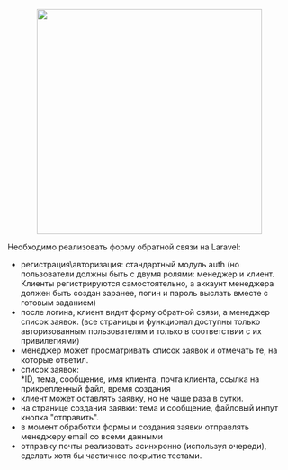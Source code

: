 <p align="center"><img src="https://res.cloudinary.com/dtfbvvkyp/image/upload/v1566331377/laravel-logolockup-cmyk-red.svg" width="400"></p>

Необходимо реализовать форму обратной связи на Laravel:
<ul>
<li>регистрация\авторизация: стандартный модуль auth (но пользователи должны быть с двумя ролями: менеджер и клиент.<br>
Клиенты регистрируются самостоятельно, а аккаунт менеджера должен быть создан заранее, логин и пароль выслать вместе с готовым заданием)
<li>после логина, клиент видит форму обратной связи, а менеджер список заявок. (все страницы и функционал доступны только авторизованным пользователям и только в соответствии с их привилегиями)</li>
<li>менеджер может просматривать список заявок и отмечать те, на которые ответил.</li>
<li>список заявок:<br>
*ID, тема, сообщение, имя клиента, почта клиента, ссылка на прикрепленный файл, время создания</li>
<li>клиент может оставлять заявку, но не чаще раза в сутки.</li>
<li>на странице создания заявки: тема и сообщение, файловый инпут кнопка "отправить".</li>
<li>в момент обработки формы и создания заявки отправлять менеджеру email со всеми данными</li>
<li>отправку почты реализовать асинхронно (используя очереди), сделать хотя бы частичное покрытие тестами.</li>
</ul>
